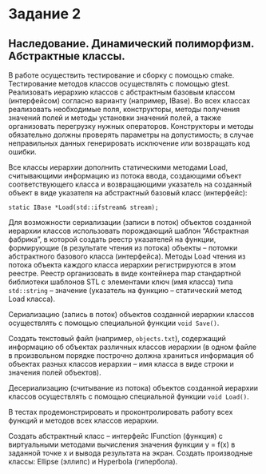 # Задание 2
## Наследование. Динамический полиморфизм. Абстрактные классы.

В работе осуществить тестирование и сборку с помощью cmake. Тестирование методов классов осуществлять с помощью gtest. Реализовать иерархию классов с абстрактным базовым классом (интерфейсом) согласно варианту (например, IBase). Во всех классах реализовать необходимые поля, конструкторы, методы получения значений полей и методы установки значений полей, а также организовать перегрузку нужных операторов. Конструкторы и методы обязательно должны проверять параметры на допустимость; в случае неправильных данных генерировать исключение или возвращать код ошибки.

Все классы иерархии дополнить статическими методами Load, считывающими информацию из потока ввода, создающими объект соответствующего класса и возвращающими указатель на созданный объект в виде указателя на абстрактный базовый класс (интерфейс):

```static IBase *Load(std::ifstream& stream);```

Для возможности сериализации (записи в поток) объектов созданной иерархии классов использовать порождающий шаблон “Абстрактная фабрика”, в которой создать реестр указателей на функции, формирующие (в результате чтения из потока) объекты – потомки абстрактного базового класса (интерфейса). Методы Load чтения из потока объекта каждого класса иерархии регистрируются в этом реестре. Реестр организовать в виде контейнера map стандартной библиотеки шаблонов STL с элементами ключ (имя класса) типа ```std::string``` – значение (указатель на функцию – статический метод Load класса).

Сериализацию (запись в поток) объектов созданной иерархии классов осуществлять с помощью специальной функции ```void Save()```.

Создать текстовый файл (например, ```objects.txt```), содержащий информацию об объектах различных классов иерархии (в одном файле в произвольном порядке построчно должна храниться информация об объектах разных классов иерархии – имя класса в виде строки и значения полей объектов).

Десериализацию (считывание из потока) объектов созданной иерархии классов осуществлять с помощью специальной функции ```void Load()```.

В тестах продемонстрировать и проконтролировать работу всех функций и методов всех классов иерархии.

Создать абстрактный класс – интерфейс IFunction (функция) с виртуальными методами вычисления значения функции y = f(x) в заданной точке x и вывода результата на экран. Создать производные классы: Ellipse (эллипс) и Hyperbola (гипербола).